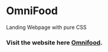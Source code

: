 # OmniFood
Landing Webpage with pure CSS

### Visit the website here [Omnifood](https://omnifood-project-mariam-zeid.netlify.app/).